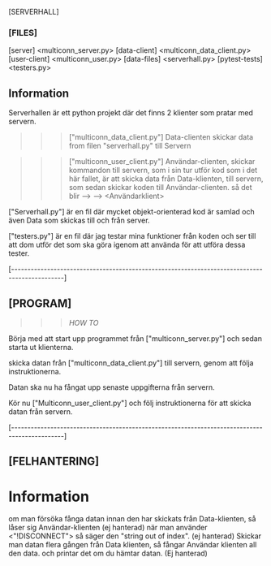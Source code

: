 [SERVERHALL]


### [FILES] ###

[server]        <multiconn_server.py>
[data-client]   <multiconn_data_client.py>
[user-client]   <multiconn_user.py>
[data-files]    <serverhall.py>
[pytest-tests]  <testers.py>


## Information ##

Serverhallen är ett  python projekt där det finns 2 klienter som pratar med servern.

>>> ["multiconn_data_client.py"]
Data-clienten skickar data from filen "serverhall.py" till Servern


>>> ["multiconn_user_client.py"]
Användar-clienten, skickar kommandon till servern, som i sin tur utför kod
som i det här fallet, är att skicka data från Data-klienten, till servern, som sedan skickar koden till Användar-clienten.
så det blir <Data-client> --> <Server> --> <Användarklient>


["Serverhall.py"] är en fil där mycket objekt-orienterad kod är samlad och även Data som skickas till och från server.

["testers.py"] är en fil där jag testar mina funktioner från koden och ser till att dom utför det som ska göra igenom att använda
<pytest> för att utföra dessa tester.


[----------------------------------------------------------------------------------------------]


## [PROGRAM] ##

>>> *HOW TO*

Börja med att start upp programmet från ["multiconn_server.py"] och sedan starta ut klienterna.

skicka datan från ["multiconn_data_client.py"] till servern, genom att följa instruktionerna.

Datan ska nu ha fångat upp senaste uppgifterna från servern.

Kör nu ["Multiconn_user_client.py"] och följ instruktionerna för att skicka datan från servern.


[----------------------------------------------------------------------------------------------]


## [FELHANTERING] ##

# Information ##

om man försöka fånga datan innan den har skickats från Data-klienten, så låser sig Användar-klienten (ej hanterad)
när man använder <"!DISCONNECT"> så säger den "string out of index". (ej hanterad)
Skickar man datan flera gången från Data klienten, så fångar Användar klienten all den data. och printar det om du hämtar datan. (Ej hanterad)






